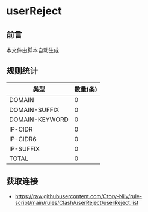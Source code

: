 # userReject

## 前言
本文件由脚本自动生成

## 规则统计
| 类型 | 数量(条)  | 
| ---- | ----  |
| DOMAIN | 0  | 
| DOMAIN-SUFFIX | 0  | 
| DOMAIN-KEYWORD | 0  | 
| IP-CIDR | 0  | 
| IP-CIDR6 | 0  | 
| IP-SUFFIX | 0  | 
| TOTAL | 0  | 

## 获取连接
- https://raw.githubusercontent.com/Ctory-Nily/rule-script/main/rules/Clash/userReject/userReject.list 

